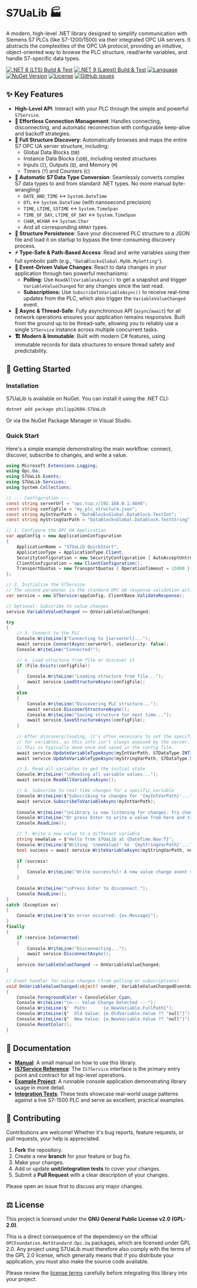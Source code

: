 ﻿# S7UaLib 🏭
A modern, high-level .NET library designed to simplify communication with Siemens S7 PLCs (like S7-1200/1500) via their integrated OPC UA servers. It abstracts the complexities of the OPC UA protocol, providing an intuitive, object-oriented way to browse the PLC structure, read/write variables, and handle S7-specific data types.

[![.NET 8 (LTS) Build & Test](https://github.com/philipp2604/S7UaLib/actions/workflows/dotnet-8-build-and-test.yml/badge.svg)](https://github.com/philipp2604/S7UaLib/actions/workflows/dotnet-8-build-and-test.yml)
[![.NET 9 (Latest) Build & Test](https://github.com/philipp2604/S7UaLib/actions/workflows/dotnet-9-build-and-test.yml/badge.svg)](https://github.com/philipp2604/S7UaLib/actions/workflows/dotnet-9-build-and-test.yml)
[![Language](https://img.shields.io/badge/language-C%23-blue.svg)](https://docs.microsoft.com/en-us/dotnet/csharp/)
[![NuGet Version](https://img.shields.io/nuget/v/philipp2604.S7UaLib.svg?style=flat-square&logo=nuget)](https://www.nuget.org/packages/philipp2604.S7UaLib/)
[![License](https://img.shields.io/badge/License-GPL_v2-blue.svg)](https://www.gnu.org/licenses/old-licenses/gpl-2.0.en.html)
[![GitHub issues](https://img.shields.io/github/issues/philipp2604/S7UaLib)](https://github.com/philipp2604/S7UaLib/issues)

## ✨ Key Features

- **High-Level API**: Interact with your PLC through the simple and powerful `S7Service`.
- **🔌 Effortless Connection Management**: Handles connecting, disconnecting, and automatic reconnection with configurable keep-alive and backoff strategies.
- **🌳 Full Structure Discovery**: Automatically browses and maps the entire S7 OPC UA server structure, including:
  - Global Data Blocks (`DB`)
  - Instance Data Blocks (`iDB`), including nested structures
  - Inputs (`I`), Outputs (`Q`), and Memory (`M`)
  - Timers (`T`) and Counters (`C`)
- **🔄 Automatic S7 Data Type Conversion**: Seamlessly converts complex S7 data types to and from standard .NET types. No more manual byte-wrangling!
  - `DATE_AND_TIME` ↔ `System.DateTime`
  - `DTL` ↔ `System.DateTime` (with nanosecond precision)
  - `TIME`, `LTIME`, `S5TIME` ↔ `System.TimeSpan`
  - `TIME_OF_DAY`, `LTIME_OF_DAY` ↔ `System.TimeSpan`
  - `CHAR`, `WCHAR` ↔ `System.Char`
  - And all corresponding `ARRAY` types.
- **💾 Structure Persistence**: Save your discovered PLC structure to a JSON file and load it on startup to bypass the time-consuming discovery process.
- **⚡️ Type-Safe & Path-Based Access**: Read and write variables using their full symbolic path (e.g., `"DataBlocksGlobal.MyDb.MySetting"`).
- **🔔 Event-Driven Value Changes**: React to data changes in your application through two powerful mechanisms:
  - **Polling:** Use `ReadAllVariablesAsync()` to get a snapshot and trigger `VariableValueChanged` for any changes since the last read.
  - **Subscriptions:** Use `SubscribeToVariableAsync()` to receive real-time updates from the PLC, which also trigger the `VariableValueChanged` event.
- **🚀 Async & Thread-Safe**: Fully asynchronous API (`async`/`await`) for all network operations ensures your application remains responsive. Built from the ground up to be thread-safe, allowing you to reliably use a single `S7Service` instance across multiple concurrent tasks.
- **🏗️ Modern & Immutable**: Built with modern C# features, using immutable records for data structures to ensure thread safety and predictability.

## 🚀 Getting Started

### Installation

S7UaLib is available on NuGet. You can install it using the .NET CLI:

```bash
dotnet add package philipp2604.S7UaLib
```
Or via the NuGet Package Manager in Visual Studio.

### Quick Start

Here's a simple example demonstrating the main workflow: connect, discover, subscribe to changes, and write a value.

```csharp
using Microsoft.Extensions.Logging;
using Opc.Ua;
using S7UaLib.Events;
using S7UaLib.Services;
using System.Collections;

// --- Configuration ---
const string serverUrl = "opc.tcp://192.168.0.1:4840";
const string configFile = "my_plc_structure.json";
const string myIntVarPath = "DataBlocksGlobal.Datablock.TestInt";
const string myStringVarPath = "DataBlocksGlobal.Datablock.TestString";

// 1. Configure the OPC UA Application
var appConfig = new ApplicationConfiguration
{
    ApplicationName = "S7UaLib QuickStart",
    ApplicationType = ApplicationType.Client,
    SecurityConfiguration = new SecurityConfiguration { AutoAcceptUntrustedCertificates = true },
    ClientConfiguration = new ClientConfiguration(),
    TransportQuotas = new TransportQuotas { OperationTimeout = 15000 }
};

// 2. Initialize the S7Service
// The second parameter is the standard OPC UA response validation action.
var service = new S7Service(appConfig, ClientBase.ValidateResponse);

// Optional: Subscribe to value changes
service.VariableValueChanged += OnVariableValueChanged;

try
{
    // 3. Connect to the PLC
    Console.WriteLine($"Connecting to {serverUrl}...");
    await service.ConnectAsync(serverUrl, useSecurity: false);
    Console.WriteLine("Connected!");

    // 4. Load structure from file or discover it
    if (File.Exists(configFile))
    {
        Console.WriteLine("Loading structure from file...");
        await service.LoadStructureAsync(configFile);
    }
    else
    {
        Console.WriteLine("Discovering PLC structure...");
        await service.DiscoverStructureAsync();
        Console.WriteLine("Saving structure for next time...");
        await service.SaveStructureAsync(configFile);
    }
    
    // After discovery/loading, it's often necessary to set the specific S7 data types
    // for variables, as this info isn't always exposed by the server.
    // This is typically done once and saved in the config file.
    await service.UpdateVariableTypeAsync(myIntVarPath, S7DataType.INT);
    await service.UpdateVariableTypeAsync(myStringVarPath, S7DataType.STRING);

    // 5. Read all variables to get the initial state
    Console.WriteLine("\nReading all variable values...");
    await service.ReadAllVariablesAsync();

    // 6. Subscribe to real-time changes for a specific variable
    Console.WriteLine($"Subscribing to changes for '{myIntVarPath}'...");
    await service.SubscribeToVariableAsync(myIntVarPath);
    
    Console.WriteLine("\nLibrary is now listening for changes. Try changing the value in the PLC.");
    Console.WriteLine("Or press Enter to write a value from here and trigger a change...");
    Console.ReadLine();

    // 7. Write a new value to a different variable
    string newValue = $"Hello from S7UaLib at {DateTime.Now:T}";
    Console.WriteLine($"Writing '{newValue}' to '{myStringVarPath}'...");
    bool success = await service.WriteVariableAsync(myStringVarPath, newValue);
    
    if (success)
    {
        Console.WriteLine("Write successful! A new value change event should have been triggered if subscribed.");
    }
    
    Console.WriteLine("\nPress Enter to disconnect.");
    Console.ReadLine();
}
catch (Exception ex)
{
    Console.WriteLine($"An error occurred: {ex.Message}");
}
finally
{
    if (service.IsConnected)
    {
        Console.WriteLine("Disconnecting...");
        await service.DisconnectAsync();
    }
    service.VariableValueChanged -= OnVariableValueChanged;
}

// Event handler for value changes (from polling or subscriptions)
void OnVariableValueChanged(object? sender, VariableValueChangedEventArgs e)
{
    Console.ForegroundColor = ConsoleColor.Cyan;
    Console.WriteLine("\n--- Value Change Detected ---");
    Console.WriteLine($"  Path:      {e.NewVariable.FullPath}");
    Console.WriteLine($"  Old Value: {e.OldVariable.Value ?? "null"}");
    Console.WriteLine($"  New Value: {e.NewVariable.Value ?? "null"}");
    Console.ResetColor();
}
```

## 📖 Documentation
- **[Manual](./MANUAL.md)**: A small manual on how to use this library.
- **[IS7Service Reference](./S7UaLib/Services/IS7Service.cs)**: The `IS7Service` interface is the primary entry point and contract for all top-level operations.
- **[Example Project](./S7UaLib.Example/Program.cs)**: A runnable console application demonstrating library usage in more detail.
- **[Integration Tests](./S7UaLib.IntegrationTests/Services/S7ServiceIntegrationTests.cs)**: These tests showcase real-world usage patterns against a live S7-1500 PLC and serve as excellent, practical examples.

## 🤝 Contributing

Contributions are welcome! Whether it's bug reports, feature requests, or pull requests, your help is appreciated.

1.  **Fork** the repository.
2.  Create a new **branch** for your feature or bug fix.
3.  Make your changes.
4.  Add or update **unit/integration tests** to cover your changes.
5.  Submit a **Pull Request** with a clear description of your changes.

Please open an issue first to discuss any major changes.

## ⚖️ License

This project is licensed under the **GNU General Public License v2.0 (GPL-2.0)**.

This is a direct consequence of the dependency on the official `OPCFoundation.NetStandard.Opc.Ua` packages, which are licensed under GPL 2.0. Any project using S7UaLib must therefore also comply with the terms of the GPL 2.0 license, which generally means that if you distribute your application, you must also make the source code available.

Please review the [license terms](https://www.gnu.org/licenses/old-licenses/gpl-2.0.en.html) carefully before integrating this library into your project.